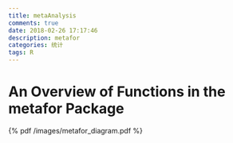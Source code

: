 ```yaml
---
title: metaAnalysis
comments: true
date: 2018-02-26 17:17:46
description: metafor
categories: 统计
tags: R
---
```

# An Overview of Functions in the metafor Package

<!-- <embed src="" width="100%" height="550" type=/images/metafor_diagram.pdf> -->
{% pdf /images/metafor_diagram.pdf %}

